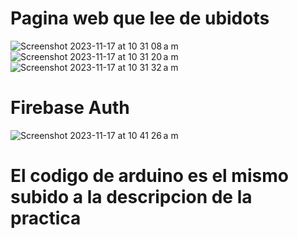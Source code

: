 # Pagina web que lee de ubidots
![Screenshot 2023-11-17 at 10 31 08 a m](https://github.com/dariomtz/iot-practicas/assets/34457517/9f791870-09d1-480e-8045-214ee39e931b)
![Screenshot 2023-11-17 at 10 31 20 a m](https://github.com/dariomtz/iot-practicas/assets/34457517/e4824951-2747-4c69-b174-c07c51fac55a)
![Screenshot 2023-11-17 at 10 31 32 a m](https://github.com/dariomtz/iot-practicas/assets/34457517/71349227-c538-4366-87d5-7a39b2719f3f)

# Firebase Auth

![Screenshot 2023-11-17 at 10 41 26 a m](https://github.com/dariomtz/iot-practicas/assets/34457517/24a58fa1-60c5-4292-a932-01509f4fc3dc)


# El codigo de arduino es el mismo subido a la descripcion de la practica
